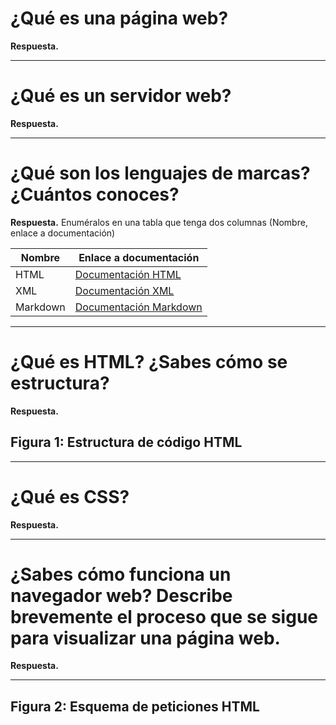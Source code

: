 # ¿Qué es una página web?

**Respuesta.**

---

# ¿Qué es un servidor web?

**Respuesta.**

---

# ¿Qué son los lenguajes de marcas? ¿Cuántos conoces?

**Respuesta.** Enuméralos en una tabla que tenga dos columnas (Nombre, enlace a documentación)

| Nombre        | Enlace a documentación                |
|---------------|---------------------------------------|
| HTML          | [Documentación HTML](https://developer.mozilla.org/es/docs/Web/HTML) |
| XML           | [Documentación XML](https://www.w3.org/TR/xml/) |
| Markdown      | [Documentación Markdown](https://www.markdownguide.org/) |

---

# ¿Qué es HTML? ¿Sabes cómo se estructura?

**Respuesta.**

## Figura 1: Estructura de código HTML

---

# ¿Qué es CSS?

**Respuesta.**

---

# ¿Sabes cómo funciona un navegador web? Describe brevemente el proceso que se sigue para visualizar una página web.

**Respuesta.**

---

## Figura 2: Esquema de peticiones HTML
